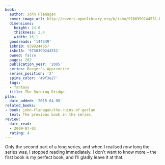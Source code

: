 ```yaml
---
book:
  author: John Flanagan
  cover_image_url: http://covers.openlibrary.org/b/isbn/9780399244551-L.jpg
  dimensions:
    height: 24.0
    thickness: 2.4
    width: 16.1
  goodreads: '144349'
  isbn10: 0399244557
  isbn13: '9780399244551'
  owned: false
  pages: 262
  publication_year: '2005'
  series: Ranger's Apprentice
  series_position: '2'
  spine_color: '#9f3e27'
  tags:
  - fantasy
  title: The Burning Bridge
plan:
  date_added: '2015-04-08'
related_books:
- book: john-flanagan/the-ruins-of-gorlan
  text: The previous book in the series.
review:
  date_read:
  - 2009-07-01
  rating: 4
---
```


Only the second part of a long series, and when I realised *how* long the series was, I stopped reading immediately. I
don't want to know more – the first book is my perfect book, and I'll gladly leave it at that.
